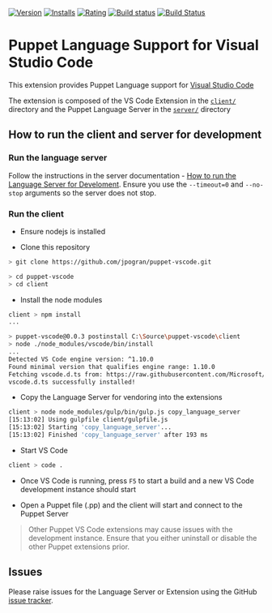 
[![Version](https://vsmarketplacebadge.apphb.com/version-short/jpogran.puppet-vscode.svg)](https://marketplace.visualstudio.com/items?itemName=jpogran.puppet-vscode) [![Installs](https://vsmarketplacebadge.apphb.com/installs/jpogran.puppet-vscode.svg)](https://marketplace.visualstudio.com/items?itemName=jpogran.puppet-vscode) [![Rating](https://vsmarketplacebadge.apphb.com/rating-short/jpogran.puppet-vscode.svg)](https://marketplace.visualstudio.com/items?itemName=jpogran.puppet-vscode) [![Build status](https://ci.appveyor.com/api/projects/status/kwt06e0lgs70us4c/branch/master?svg=true)](https://ci.appveyor.com/project/jpogran/puppet-vscode) [![Build Status](https://travis-ci.org/jpogran/puppet-vscode.svg?branch=master)](https://travis-ci.org/jpogran/puppet-vscode)

# Puppet Language Support for Visual Studio Code

This extension provides Puppet Language support for [Visual Studio Code](https://code.visualstudio.com/)

The extension is composed of the VS Code Extension in the [`client/`](client) directory and the Puppet Language Server in the [`server/`](server) directory

## How to run the client and server for development

### Run the language server

Follow the instructions in the server documentation - [How to run the Language Server for Develoment](server/README.md#How_to_run_the_Language_Server_for_Development). Ensure you use the `--timeout=0` and `--no-stop` arguments so the server does not stop.

### Run the client

* Ensure nodejs is installed

* Clone this repository

```bash
> git clone https://github.com/jpogran/puppet-vscode.git

> cd puppet-vscode
> cd client
```

* Install the node modules

```bash
client > npm install
...

> puppet-vscode@0.0.3 postinstall C:\Source\puppet-vscode\client
> node ./node_modules/vscode/bin/install
...
Detected VS Code engine version: ^1.10.0
Found minimal version that qualifies engine range: 1.10.0
Fetching vscode.d.ts from: https://raw.githubusercontent.com/Microsoft/vscode/1.10.0/src/vs/vscode.d.ts
vscode.d.ts successfully installed!
```

* Copy the Language Server for vendoring into the extensions

```bash
client > node node_modules/gulp/bin/gulp.js copy_language_server
[15:13:02] Using gulpfile client/gulpfile.js
[15:13:02] Starting 'copy_language_server'...
[15:13:02] Finished 'copy_language_server' after 193 ms
```

* Start VS Code

```bash
client > code .
```

* Once VS Code is running, press `F5` to start a build and a new VS Code development instance should start

* Open a Puppet file (.pp) and the client will start and connect to the Puppet Server

> Other Puppet VS Code extensions may cause issues with the development instance.  Ensure that you either uninstall or disable the other Puppet extensions prior.

## Issues

Please raise issues for the Language Server or Extension using the GitHub [issue tracker](https://github.com/jpogran/puppet-vscode/issues/new).
